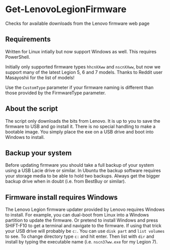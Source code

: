 # Get-LenovoLegionFirmware
Checks for available downloads from the Lenovo firmware web page

## Requirements

Written for Linux intially but now support Windows as well.  This requires PowerShell.

Initially only supported firmware types `hhcnXXww` and `nscnXXww`, but now we support many of the latest Legion 5, 6 and  7 models.
Thanks to Reddit user Masayoshii for the list of models!

Use the `CustomType` parameter if your firmware naming is different than those provided by the FirmwareType parameter.

## About the script

The script only downloads the bits from Lenovo. It is up to you to save the firmware to USB and go install it.
There is no special handling to make a bootable image. You simply place the exe on a USB drive and boot into Windows to install.

## Backup your system

Before updating firmware you should take a full backup of your system using a USB Lacie drive or similar.
In Ubuntu the backup software requires your storage media to be able to hold two backups. Always get the
bigger backup drive when in doubt (i.e. from BestBuy or similar).

## Firmware install requires Windows

The Lenovo Legion firmware updater provided by Lenovo requires Windows to install.
For example, you can dual-boot from Linux into a Windows partition to update the firmware.
Or pretend to install Windows and press SHIFT-F10 to get a terminal and navigate to the firmware.
If using that trick your USB drive will probably be `c:`. You can use `disk part` and `list volumes` to see.
To change directory type `c:` and hit enter. Then list with `dir` and install by typing the executable name (i.e. `nscn37ww.exe` for my Legion 7).
